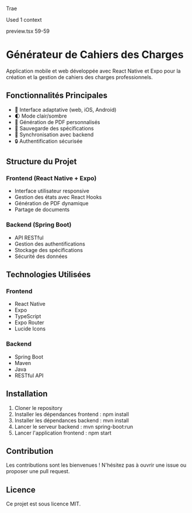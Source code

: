 Trae

Used 1 context

preview.tsx 59-59

# Générateur de Cahiers des Charges
Application mobile et web développée avec React Native et Expo pour la création et la gestion de cahiers des charges professionnels.

## Fonctionnalités Principales
- 📱 Interface adaptative (web, iOS, Android)
- 🌓 Mode clair/sombre
- 📄 Génération de PDF personnalisés
- 💾 Sauvegarde des spécifications
- 🔄 Synchronisation avec backend
- 🔒 Authentification sécurisée
## Structure du Projet
### Frontend (React Native + Expo)
- Interface utilisateur responsive
- Gestion des états avec React Hooks
- Génération de PDF dynamique
- Partage de documents
### Backend (Spring Boot)
- API RESTful
- Gestion des authentifications
- Stockage des spécifications
- Sécurité des données
## Technologies Utilisées
### Frontend
- React Native
- Expo
- TypeScript
- Expo Router
- Lucide Icons
### Backend
- Spring Boot
- Maven
- Java
- RESTful API
## Installation
1. Cloner le repository
2. Installer les dépendances frontend : npm install
3. Installer les dépendances backend : mvn install
4. Lancer le serveur backend : mvn spring-boot:run
5. Lancer l'application frontend : npm start
## Contribution
Les contributions sont les bienvenues ! N'hésitez pas à ouvrir une issue ou proposer une pull request.

## Licence
Ce projet est sous licence MIT.
